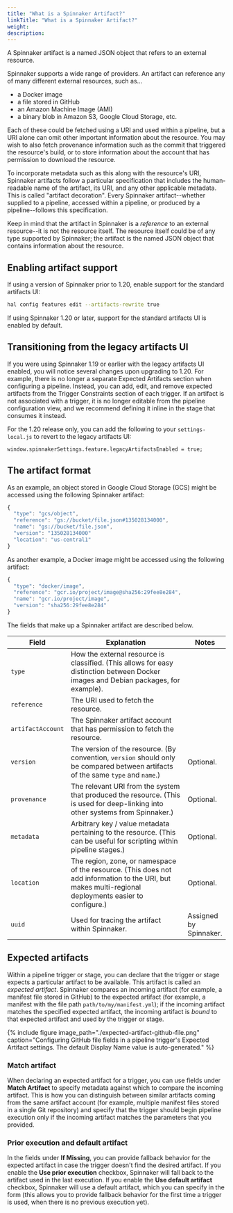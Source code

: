 ```yaml
---
title: "What is a Spinnaker Artifact?"
linkTitle: "What is a Spinnaker Artifact?"
weight: 
description: 
---
```



A Spinnaker artifact is a named JSON object that refers to an external resource.

Spinnaker supports a wide range of providers. An artifact can reference any of many different external resources, such as&#8230;

* a Docker image
* a file stored in GitHub
* an Amazon Machine Image (AMI)
* a binary blob in Amazon S3, Google Cloud Storage, etc.

Each of these could be fetched using a URI and used within a pipeline, but a URI alone can omit other important information about the resource. You may wish to also fetch provenance information such as the commit that triggered the resource's build, or to store information about the account that has permission to download the resource.

To incorporate metadata such as this along with the resource's URI, Spinnaker artifacts follow a particular specification that includes the human-readable name of the artifact, its URI, and any other applicable metadata. This is called "artifact decoration". Every Spinnaker artifact--whether supplied to a pipeline, accessed within a pipeline, or produced by a pipeline--follows this specification.

Keep in mind that the artifact in Spinnaker is a _reference_ to an external resource--it is not the resource itself. The resource itself could be of any type supported by Spinnaker; the artifact is the named JSON object that contains information about the resource.

## Enabling artifact support

If using a version of Spinnaker prior to 1.20, enable support for the standard artifacts UI:

```bash
hal config features edit --artifacts-rewrite true
```

If using Spinnaker 1.20 or later, support for the standard artifacts UI is enabled by default.

## Transitioning from the legacy artifacts UI

If you were using Spinnaker 1.19 or earlier with the legacy artifacts UI enabled,
you will notice several changes upon upgrading to 1.20. For example, there is no
longer a separate Expected Artifacts section when configuring a pipeline.
Instead, you can add, edit, and remove expected artifacts from the Trigger
Constraints section of each trigger. If an artifact is not associated with a
trigger, it is no longer editable from the pipeline configuration view, and we
recommend defining it inline in the stage that consumes it instead.

For the 1.20 release only, you can add the following to your `settings-local.js`
to revert to the legacy artifacts UI:

```
window.spinnakerSettings.feature.legacyArtifactsEnabled = true;
```

## The artifact format

As an example, an object stored in Google Cloud Storage (GCS) might be accessed using the following Spinnaker artifact:

```js
{
  "type": "gcs/object",
  "reference": "gs://bucket/file.json#135028134000",
  "name": "gs://bucket/file.json",
  "version": "135028134000"
  "location": "us-central1"
}
```

As another example, a Docker image might be accessed using the following artifact:

```js
{
  "type": "docker/image",
  "reference": "gcr.io/project/image@sha256:29fee8e284",
  "name": "gcr.io/project/image",
  "version": "sha256:29fee8e284"
}
```

The fields that make up a Spinnaker artifact are described below.

<table>
  <thead>
    <tr>
      <th style="width:12%">Field</th>
      <th style="width:69%">Explanation</th>
      <th style="width:19%">Notes</th>
    </tr>
  </thead>
  <tbody>
    <tr>
      <td><code>type</code></td>
      <td>How the external resource is classified. (This allows for easy distinction between Docker images and Debian packages, for example).</td>
      <td></td>
    </tr>
    <tr>
      <td><code>reference</code></td>
      <td>The URI used to fetch the resource.</td>
      <td></td>
    </tr>
    <tr>
      <td><code>artifactAccount</code></td>
      <td>The Spinnaker artifact account that has permission to fetch the resource.</td>
      <td></td>
    </tr>
    <tr>
      <td><code>version</code></td>
      <td>The version of the resource. (By convention, <code>version</code> should only be compared between artifacts of the same <code>type</code> and <code>name</code>.)</td>
      <td>Optional.</td>
    </tr>
    <tr>
      <td><code>provenance</code></td>
      <td>The relevant URI from the system that produced the resource. (This is used for deep-linking into other systems from Spinnaker.)</td>
      <td>Optional.</td>
    </tr>
    <tr>
      <td><code>metadata</code></td>
      <td>Arbitrary key / value metadata pertaining to the resource. (This can be useful for scripting within pipeline stages.)</td>
      <td>Optional.</td>
    </tr>
    <tr>
      <td><code>location</code></td>
      <td>The region, zone, or namespace of the resource. (This does not add information to the URI, but makes multi-regional deployments easier to configure.)</td>
      <td>Optional.</td>
    </tr>
    <tr>
      <td><code>uuid</code></td>
      <td>Used for tracing the artifact within Spinnaker.</td>
      <td>Assigned by Spinnaker.</td>
    </tr>
  </tbody>
</table>

## Expected artifacts

Within a pipeline trigger or stage, you can declare that the trigger or stage expects a particular artifact to be available. This artifact is called an _expected artifact_. Spinnaker compares an incoming artifact (for example, a manifest file stored in GitHub) to the expected artifact (for example, a manifest with the file path `path/to/my/manifest.yml`); if the incoming artifact matches the specified expected artifact, the incoming artifact is _bound_ to that expected artifact and used by the trigger or stage.

{%
  include
  figure
  image_path="./expected-artifact-github-file.png"
  caption="Configuring GitHub file fields in a pipeline trigger's Expected
           Artifact settings. The default Display Name value is
           auto-generated."
%}

### Match artifact

When declaring an expected artifact for a trigger, you can use fields under **Match Artifact** to specify metadata against which to compare the incoming artifact. This is how you can distinguish between similar artifacts coming from the same artifact account (for example, multiple manifest files stored in a single Git repository) and specify that the trigger should begin pipeline execution only if the incoming artifact matches the parameters that you provided.

### Prior execution and default artifact

In the fields under **If Missing**, you can provide fallback behavior for the expected artifact in case the trigger doesn't find the desired artifact. If you enable the **Use prior execution** checkbox, Spinnaker will fall back to the artifact used in the last execution. If you enable the **Use default artifact** checkbox, Spinnaker will use a default artifact, which you can specify in the form (this allows you to provide fallback behavior for the first time a trigger is used, when there is no previous execution yet).
